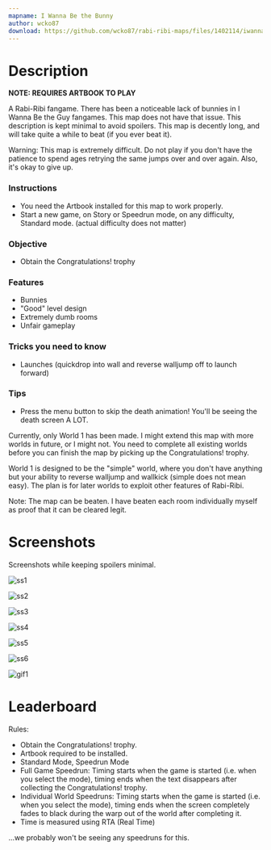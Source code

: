 ```yaml
---
mapname: I Wanna Be the Bunny
author: wcko87
download: https://github.com/wcko87/rabi-ribi-maps/files/1402114/iwannabethebunny_v1_00.zip
---
```


# Description

**NOTE: REQUIRES ARTBOOK TO PLAY**

A Rabi-Ribi fangame. There has been a noticeable lack of bunnies in I Wanna Be the Guy fangames. This map does not have that issue.
This description is kept minimal to avoid spoilers. This map is decently long, and will take quite a while to beat (if you ever beat it).

Warning: This map is extremely difficult. Do not play if you don't have the patience to spend ages retrying the same jumps over and over again. Also, it's okay to give up.

### Instructions
- You need the Artbook installed for this map to work properly.
- Start a new game, on Story or Speedrun mode, on any difficulty, Standard mode. (actual difficulty does not matter)

### Objective
- Obtain the Congratulations! trophy

### Features
- Bunnies
- "Good" level design
- Extremely dumb rooms
- Unfair gameplay

### Tricks you need to know
- Launches (quickdrop into wall and reverse walljump off to launch forward)

### Tips
- Press the menu button to skip the death animation! You'll be seeing the death screen A LOT.

Currently, only World 1 has been made. I might extend this map with more worlds in future, or I might not. You need to complete all existing worlds before you can finish the map by picking up the Congratulations! trophy.

World 1 is designed to be the "simple" world, where you don't have anything but your ability to reverse walljump and wallkick (simple does not mean easy). The plan is for later worlds to exploit other features of Rabi-Ribi.

Note: The map can be beaten. I have beaten each room individually myself as proof that it can be cleared legit.

# Screenshots
Screenshots while keeping spoilers minimal.

![ss1](https://user-images.githubusercontent.com/27341392/31755631-073fb5f2-b4d2-11e7-865c-db2b1685157c.png)

![ss2](https://user-images.githubusercontent.com/27341392/31755629-06e1f804-b4d2-11e7-9ba2-e17a965358ce.png)

![ss3](https://user-images.githubusercontent.com/27341392/31755632-076d58fe-b4d2-11e7-85e2-3789dbc264a1.png)

![ss4](https://user-images.githubusercontent.com/27341392/31755625-062db614-b4d2-11e7-9779-80d7065652fa.png)

![ss5](https://user-images.githubusercontent.com/27341392/31755628-06b5cb26-b4d2-11e7-8330-fdc2b1a43312.png)

![ss6](https://user-images.githubusercontent.com/27341392/31755630-070e10ec-b4d2-11e7-9bdb-20f696b89749.png)

![gif1](https://user-images.githubusercontent.com/27341392/31823649-5e2f1aa2-b5df-11e7-91d9-ac2098033165.gif)

# Leaderboard
Rules:
* Obtain the Congratulations! trophy.
* Artbook required to be installed.
* Standard Mode, Speedrun Mode
* Full Game Speedrun: Timing starts when the game is started (i.e. when you select the mode), timing ends when the text disappears after collecting the Congratulations! trophy.
* Individual World Speedruns: Timing starts when the game is started (i.e. when you select the mode), timing ends when the screen completely fades to black during the warp out of the world after completing it.
* Time is measured using RTA (Real Time)

...we probably won't be seeing any speedruns for this.
